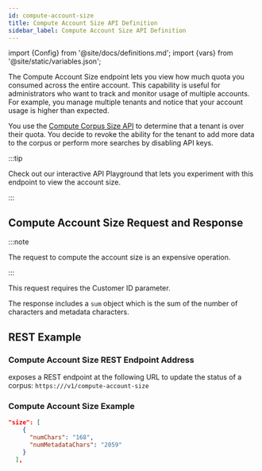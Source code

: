 ```yaml
---
id: compute-account-size
title: Compute Account Size API Definition
sidebar_label: Compute Account Size API Definition
---
```


import {Config} from '@site/docs/definitions.md';
import {vars} from '@site/static/variables.json';

The Compute Account Size endpoint lets you view how much quota you consumed 
across the entire account. This capability is useful for administrators who 
want to track and monitor usage of multiple accounts. For example, you manage 
multiple tenants and notice that your account usage is higher than expected.

You use the [Compute Corpus Size API](/docs/api-reference/admin-apis/corpus/compute-corpus-size) to determine 
that a tenant is over their quota. You decide to revoke the ability for 
the tenant to add more data to the corpus or perform more searches by 
disabling API keys.

:::tip

Check out our interactive API Playground that lets you experiment with this 
endpoint to view the account size.

:::


## Compute Account Size Request and Response

:::note

The request to compute the account size is an expensive operation.

:::

This request requires the Customer ID parameter.

The response includes a `sum` object which is the sum of the number of 
characters and metadata characters.


## REST Example

### Compute Account Size REST Endpoint Address

<Config v="names.product"/> exposes a REST endpoint at the following URL
to update the status of a corpus:
<code>https://<Config v="domains.rest.admin"/>/v1/compute-account-size</code>

### Compute Account Size Example

```json
"size": [
    {
      "numChars": "168",
      "numMetadataChars": "2059"
    }
  ],
  ```
